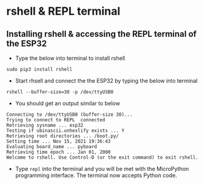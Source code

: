 # rshell & REPL terminal


## Installing rshell & accessing the REPL terminal of the ESP32

- Type the below into terminal to install rshell
```
sudo pip3 install rshell
```
- Start rhsell and connect the the ESP32 by typing the below into terminal
```
rshell --buffer-size=30 -p /dev/ttyUSB0
```
- You should get an output similar to below 
```
Connecting to /dev/ttyUSB0 (buffer-size 30)...
Trying to connect to REPL  connected
Retrieving sysname ... esp32
Testing if ubinascii.unhexlify exists ... Y
Retrieving root directories ... /boot.py/
Setting time ... Nov 15, 2021 19:36:43
Evaluating board_name ... pyboard
Retrieving time epoch ... Jan 01, 2000
Welcome to rshell. Use Control-D (or the exit command) to exit rshell.
```
- Type ``` repl ``` into the terminal and you will be met with the MicroPython programming interface. The terminal now accepts Python code.